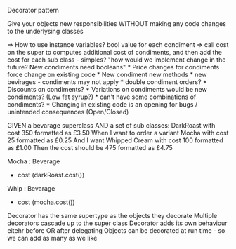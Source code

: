 Decorator pattern

Give your objects new responsibilities
WITHOUT making any code changes to the underlysing classes

=> How to use instance variables?
	bool value for each condiment => call cost on the super to computes additional cost of condiments, 
	and then add the cost for each sub class
		- simples? "how would we implement change in the future? New condiments need booleans"
			* Price changes for condiments force change on existing code
			* New condiment new methods
			* new bevirages - condiments may not apply
			* double condiment orders?
			* Discounts on condiments?
			* Variations on condiments would be new condiments? (Low fat syrup?)
			* can't have some combinations of condiments?
			* Changing in existing code is an opening for bugs / unintended consequences (Open/Closed)

GIVEN a bevarage superclass
AND a set of sub classes: DarkRoast with cost 350 formatted as £3.50
When I want to order a variant Mocha with cost 25 formatted as £0.25
And I want Whipped Cream with cost 100 formatted as £1.00
Then the cost should be <double cost> 475 formatted as £4.75

Mocha : Beverage
+ cost (darkRoast.cost())

Whip : Bevarage
+ cost (mocha.cost())

Decorator has the same supertype as the objects they decorate
Multiple decorators cascade up to the super class
Decorator adds its own behaviour eitehr before OR after delegating
Objects can be decorated at run time - so we can add as many as we like